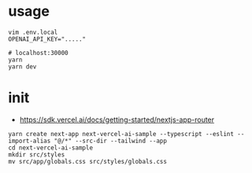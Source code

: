 # usage
```shell
vim .env.local
OPENAI_API_KEY="....."

# localhost:30000
yarn
yarn dev
```

# init
- https://sdk.vercel.ai/docs/getting-started/nextjs-app-router
```shell
yarn create next-app next-vercel-ai-sample --typescript --eslint --import-alias "@/*" --src-dir --tailwind --app
cd next-vercel-ai-sample
mkdir src/styles
mv src/app/globals.css src/styles/globals.css
```
